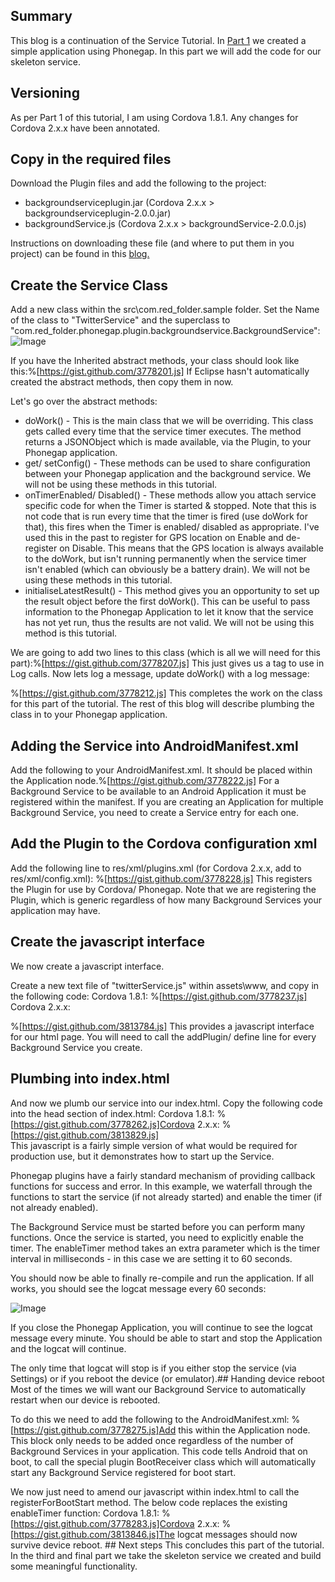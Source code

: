 ## Summary
This blog is a continuation of the Service Tutorial.
In [Part 1](http://red-folder.blogspot.com/2012/09/phonegap-service-tutorial-part-1.html) we created a simple application using Phonegap.  In this part we will add the code for our skeleton service.
## Versioning
As per Part 1 of this tutorial, I am using Cordova 1.8.1.  Any changes for Cordova 2.x.x have been annotated.

## Copy in the required files
Download the Plugin files and add the following to the project:
* backgroundserviceplugin.jar (Cordova 2.x.x > backgroundserviceplugin-2.0.0.jar)
* backgroundService.js (Cordova 2.x.x > backgroundService-2.0.0.js)

Instructions on downloading these file (and where to put them in you project) can be found in this [blog.](http://red-folder.blogspot.com/2012/09/phonegap-android-background-service.html)

## Create the Service Class
Add a new class within the src\com.red_folder.sample folder.  Set the Name of the class to "TwitterService" and the superclass to "com.red_folder.phonegap.plugin.backgroundservice.BackgroundService":
![Image](/media/blog/phonegap-service-tutorial-part-2Image1.png)


If you have the Inherited abstract methods, your class should look like this:%[https://gist.github.com/3778201.js] If Eclipse hasn't automatically created the abstract methods, then copy them in now.  

Let's go over the abstract methods:

* doWork() - This is the main class that we will be overriding.  This class gets called every time that the service timer executes.  The method returns a JSONObject which is made available, via the Plugin, to your Phonegap application.
* get/ setConfig() - These methods can be used to share configuration between your Phonegap application and the background service.  We will not be using these methods in this tutorial.
* onTimerEnabled/ Disabled() - These methods allow you attach service specific code for when the Timer is started &amp; stopped.  Note that this is not code that is run every time that the timer is fired (use doWork for that), this fires when the Timer is enabled/ disabled as appropriate.  I've used this in the past to register for GPS location on Enable and de-register on Disable.  This means that the GPS location is always available to the doWork, but isn't running permanently when the service timer isn't enabled (which can obviously be a battery drain).  We will not be using these methods in this tutorial.
* initialiseLatestResult() - This method gives you an opportunity to set up the result object before the first doWork().  This can be useful to pass information to the Phonegap Application to let it know that the service has not yet run, thus the results are not valid.  We will not be using this method is this tutorial.

We are going to add two lines to this class (which is all we will need for this part):%[https://gist.github.com/3778207.js] 
This just gives us a tag to use in Log calls.
Now lets log a message, update doWork() with a log message:

%[https://gist.github.com/3778212.js] This completes the work on the class for this part of the tutorial.  The rest of this blog will describe plumbing the class in to your Phonegap application.

## Adding the Service into AndroidManifest.xml
Add the following to your AndroidManifest.xml.  It should be placed within the Application node.%[https://gist.github.com/3778222.js] 
For a Background Service to be available to an Android Application it must be registered within the manifest.  If you are creating an Application for multiple Background Service, you need to create a Service entry for each one.

## Add the Plugin to the Cordova configuration xml
Add the following line to res/xml/plugins.xml (for Cordova 2.x.x, add to res/xml/config.xml):
%[https://gist.github.com/3778228.js] This registers the Plugin for use by Cordova/ Phonegap.  Note that we are registering the Plugin, which is generic regardless of how many Background Services your application may have.

## Create the javascript interface
We now create a javascript interface.

Create a new text file of "twitterService.js" within assets\www, and copy in the following code:
Cordova 1.8.1: 
%[https://gist.github.com/3778237.js] Cordova 2.x.x:


%[https://gist.github.com/3813784.js]  This provides a javascript interface for our html page.  You will need to call the addPlugin/ define line for every Background Service you create. 

## Plumbing into index.html
And now we plumb our service into our index.html.  Copy the following code into the head section of index.html:
Cordova 1.8.1: %[https://gist.github.com/3778262.js]Cordova 2.x.x: %[https://gist.github.com/3813829.js]<br/>This javascript is a fairly simple version of what would be required for production use, but it demonstrates how to start up the Service.

Phonegap plugins have a fairly standard mechanism of providing callback functions for success and error.  In this example, we waterfall through the functions to start the service (if not already started) and enable the timer (if not already enabled).

The Background Service must be started before you can perform many functions.  Once the service is started, you need to explicitly enable the timer.  The enableTimer method takes an extra parameter which is the timer interval in milliseconds - in this case we are setting it to 60 seconds.

You should now be able to finally re-compile and run the application.  If all works, you should see the logcat message every 60 seconds:

![Image](/media/blog/phonegap-service-tutorial-part-2Image2.png)

If you close the Phonegap Application, you will continue to see the logcat message every minute.  You should be able to start and stop the Application and the logcat will continue.

The only time that logcat will stop is if you either stop the service (via Settings) or if you reboot the device (or emulator).## Handing device reboot
Most of the times we will want our Background Service to automatically restart when our device is rebooted.

To do this we need to add the following to the AndroidManifest.xml:
%[https://gist.github.com/3778275.js]Add this within the Application node.  This block only needs to be added once regardless of the number of Background Services in your application.  This code tells Android that on boot, to call the special plugin BootReceiver class which will automatically start any Background Service registered for boot start.

We now just need to amend our javascript within index.html to call the registerForBootStart method.  The below code replaces the existing enableTimer function:
Cordova 1.8.1: %[https://gist.github.com/3778283.js]Cordova 2.x.x: %[https://gist.github.com/3813846.js]The logcat messages should now survive device reboot. ## Next steps 
This concludes this part of the tutorial.  In the third and final part we take the skeleton service we created and build some meaningful functionality. 